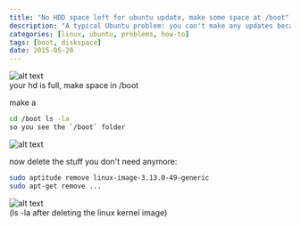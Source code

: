 ```yaml
---
title: "No HDD space left for ubuntu update, make some space at /boot"
description: "A typical Ubuntu problem: you can't make any updates because No HDD space left for ubuntu update, make some space at /boot. Here is a way that you can install again"
categories: [linux, ubuntu, problems, how-to]
tags: [boot, diskspace]
date: 2015-05-20
---
```


![alt text](../images/no_hdd_space_left_full.png "your hd is full, make space in /boot")    
your hd is full, make space in /boot

make a
```bash
cd /boot ls -la
so you see the `/boot` folder
```
![alt text](https://joergi77.files.wordpress.com/2015/05/hd_full_lsla.png)   

now delete the stuff you don't need anymore:
```bash
sudo aptitude remove linux-image-3.13.0-49-generic
sudo apt-get remove ...
```
![alt text](https://joergi77.files.wordpress.com/2015/05/after_deleting_linux_image.png)     
(ls -la after deleting the linux kernel image)
